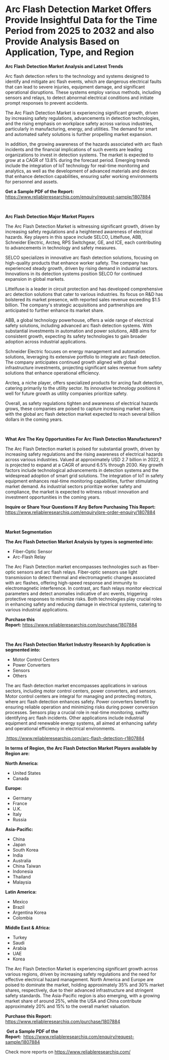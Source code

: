 <p><h1>Arc Flash Detection Market Offers Provide Insightful Data for the Time Period from 2025 to 2032 and also Provide Analysis Based on Application, Type, and Region</h1></p><p><strong>Arc Flash Detection Market Analysis and Latest Trends</strong></p>
<p><p>Arc flash detection refers to the technology and systems designed to identify and mitigate arc flash events, which are dangerous electrical faults that can lead to severe injuries, equipment damage, and significant operational disruptions. These systems employ various methods, including sensors and relays, to detect abnormal electrical conditions and initiate prompt responses to prevent accidents.</p><p>The Arc Flash Detection Market is experiencing significant growth, driven by increasing safety regulations, advancements in detection technologies, and the rising emphasis on workplace safety across various industries, particularly in manufacturing, energy, and utilities. The demand for smart and automated safety solutions is further propelling market expansion. </p><p>In addition, the growing awareness of the hazards associated with arc flash incidents and the financial implications of such events are leading organizations to invest in detection systems. The market is expected to grow at a CAGR of 13.8% during the forecast period. Emerging trends include the integration of IoT technology for real-time monitoring and analytics, as well as the development of advanced materials and devices that enhance detection capabilities, ensuring safer working environments for personnel and assets.</p></p>
<p><strong>Get a Sample PDF of the Report:&nbsp;</strong> <a href="https://www.reliableresearchiq.com/enquiry/request-sample/1807884?utm_campaign=1835&utm_medium=2&utm_source=Github&utm_content=ia&utm_term=10042025&utm_id=arc-flash-detection">https://www.reliableresearchiq.com/enquiry/request-sample/1807884</a></p>
<p>&nbsp;</p>
<p><strong>Arc Flash Detection Major Market Players</strong></p>
<p><p>The Arc Flash Detection Market is witnessing significant growth, driven by increasing safety regulations and a heightened awareness of electrical hazards. Key players in this space include SELCO, Littelfuse, ABB, Schneider Electric, Arcteq, RPS Switchgear, GE, and ICE, each contributing to advancements in technology and safety measures.</p><p>SELCO specializes in innovative arc flash detection solutions, focusing on high-quality products that enhance worker safety. The company has experienced steady growth, driven by rising demand in industrial sectors. Innovations in its detection systems position SELCO for continued expansion in global markets.</p><p>Littelfuse is a leader in circuit protection and has developed comprehensive arc detection solutions that cater to various industries. Its focus on R&D has bolstered its market presence, with reported sales revenue exceeding $1.5 billion. The company's strategic acquisitions and partnerships are anticipated to further enhance its market share.</p><p>ABB, a global technology powerhouse, offers a wide range of electrical safety solutions, including advanced arc flash detection systems. With substantial investments in automation and power solutions, ABB aims for consistent growth, expecting its safety technologies to gain broader adoption across industrial applications.</p><p>Schneider Electric focuses on energy management and automation solutions, leveraging its extensive portfolio to integrate arc flash detection. The company anticipates continued growth aligned with global infrastructure investments, projecting significant sales revenue from safety solutions that enhance operational efficiency.</p><p>Arcteq, a niche player, offers specialized products for arcing fault detection, catering primarily to the utility sector. Its innovative technology positions it well for future growth as utility companies prioritize safety.</p><p>Overall, as safety regulations tighten and awareness of electrical hazards grows, these companies are poised to capture increasing market share, with the global arc flash detection market expected to reach several billion dollars in the coming years.</p></p>
<p>&nbsp;</p>
<p><strong>What Are The Key Opportunities For Arc Flash Detection Manufacturers?</strong></p>
<p><p>The Arc Flash Detection market is poised for substantial growth, driven by increasing safety regulations and the rising awareness of electrical hazards across various industries. Valued at approximately USD 2.7 billion in 2022, it is projected to expand at a CAGR of around 6.5% through 2030. Key growth factors include technological advancements in detection systems and the widespread adoption of smart grid solutions. The integration of IoT in safety equipment enhances real-time monitoring capabilities, further stimulating market demand. As industrial sectors prioritize worker safety and compliance, the market is expected to witness robust innovation and investment opportunities in the coming years.</p></p>
<p><strong>Inquire or Share Your Questions If Any Before Purchasing This Report:</strong> <a href="https://www.reliableresearchiq.com/enquiry/pre-order-enquiry/1807884?utm_campaign=1835&utm_medium=2&utm_source=Github&utm_content=ia&utm_term=10042025&utm_id=arc-flash-detection">https://www.reliableresearchiq.com/enquiry/pre-order-enquiry/1807884</a></p>
<p>&nbsp;</p>
<p><strong>Market Segmentation</strong></p>
<p><strong>The Arc Flash Detection Market Analysis by types is segmented into:</strong></p>
<p><ul><li>Fiber-Optic Sensor</li><li>Arc-Flash Relay</li></ul></p>
<p><p>The Arc Flash Detection market encompasses technologies such as fiber-optic sensors and arc flash relays. Fiber-optic sensors use light transmission to detect thermal and electromagnetic changes associated with arc flashes, offering high-speed response and immunity to electromagnetic interference. In contrast, arc flash relays monitor electrical parameters and detect anomalies indicative of arc events, triggering protective responses to minimize risks. Both technologies play crucial roles in enhancing safety and reducing damage in electrical systems, catering to various industrial applications.</p></p>
<p><strong>Purchase this Report:&nbsp;</strong><a href="https://www.reliableresearchiq.com/purchase/1807884?utm_campaign=1835&utm_medium=2&utm_source=Github&utm_content=ia&utm_term=10042025&utm_id=arc-flash-detection">https://www.reliableresearchiq.com/purchase/1807884</a></p>
<p>&nbsp;</p>
<p><strong>The Arc Flash Detection Market Industry Research by Application is segmented into:</strong></p>
<p><ul><li>Motor Control Centers</li><li>Power Converters</li><li>Sensors</li><li>Others</li></ul></p>
<p><p>The arc flash detection market encompasses applications in various sectors, including motor control centers, power converters, and sensors. Motor control centers are integral for managing and protecting motors, where arc flash detection enhances safety. Power converters benefit by ensuring reliable operation and minimizing risks during power conversion processes. Sensors play a crucial role in real-time monitoring, swiftly identifying arc flash incidents. Other applications include industrial equipment and renewable energy systems, all aimed at enhancing safety and operational efficiency in electrical environments.</p></p>
<p><a href="https://www.reliableresearchiq.com/arc-flash-detection-r1807884?utm_campaign=1835&utm_medium=2&utm_source=Github&utm_content=ia&utm_term=10042025&utm_id=arc-flash-detection">&nbsp;https://www.reliableresearchiq.com/arc-flash-detection-r1807884</a></p>
<p><strong>In terms of Region, the Arc Flash Detection Market Players available by Region are:</strong></p>
<p>
    <p> <strong> North America: </strong>
        <ul>
            <li>United States</li>
            <li>Canada</li>
        </ul>
        </p> 
    <p> <strong> Europe: </strong>
        <ul>
            <li>Germany</li>
            <li>France</li>
            <li>U.K.</li>
            <li>Italy</li>
            <li>Russia</li>
        </ul>
        </p> 
    <p> <strong> Asia-Pacific: </strong>
        <ul>
            <li>China</li>
            <li>Japan</li>
            <li>South Korea</li>
            <li>India</li>
            <li>Australia</li>
            <li>China Taiwan</li>
            <li>Indonesia</li>
            <li>Thailand</li>
            <li>Malaysia</li>
        </ul>
        </p> 
    <p> <strong> Latin America: </strong>
        <ul>
            <li>Mexico</li>
            <li>Brazil</li>
            <li>Argentina Korea</li>
            <li>Colombia</li>
        </ul>
        </p> 
    <p> <strong> Middle East & Africa: </strong>
        <ul>
            <li>Turkey</li>
            <li>Saudi</li>
            <li>Arabia</li>
            <li>UAE</li>
            <li>Korea</li>
        </ul>
    </p>
    </p>
<p><p>The Arc Flash Detection Market is experiencing significant growth across various regions, driven by increasing safety regulations and the need for effective electrical hazard management. North America and Europe are poised to dominate the market, holding approximately 35% and 30% market shares, respectively, due to their advanced infrastructure and stringent safety standards. The Asia-Pacific region is also emerging, with a growing market share of around 25%, while the USA and China contribute approximately 20% and 15% to the overall market valuation.</p></p>
<p><strong>Purchase this Report: </strong><a href="https://www.reliableresearchiq.com/purchase/1807884?utm_campaign=1835&utm_medium=2&utm_source=Github&utm_content=ia&utm_term=10042025&utm_id=arc-flash-detection">https://www.reliableresearchiq.com/purchase/1807884</a></p>
<p>&nbsp;<strong>Get a Sample PDF of the Report:&nbsp;&nbsp;</strong><a href="https://www.reliableresearchiq.com/enquiry/request-sample/1807884?utm_campaign=1835&utm_medium=2&utm_source=Github&utm_content=ia&utm_term=10042025&utm_id=arc-flash-detection">https://www.reliableresearchiq.com/enquiry/request-sample/1807884</a></p>
<p><strong></strong></p>
<p>Check more reports on <a href="https://www.reliableresearchiq.com/?utm_campaign=1835&utm_medium=2&utm_source=Github&utm_content=ia&utm_term=10042025&utm_id=arc-flash-detection">https://www.reliableresearchiq.com/</a></p>